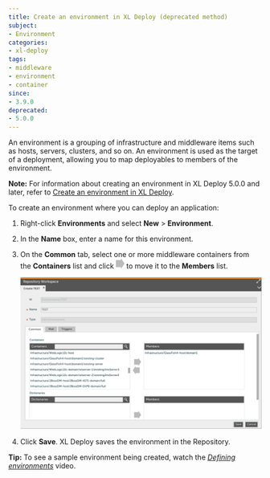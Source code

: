 ```yaml
---
title: Create an environment in XL Deploy (deprecated method)
subject:
- Environment
categories:
- xl-deploy
tags:
- middleware
- environment
- container
since:
- 3.9.0
deprecated:
- 5.0.0
---
```


An environment is a grouping of infrastructure and middleware items such as hosts, servers, clusters, and so on. An environment is used as the target of a deployment, allowing you to map deployables to members of the environment.

**Note:** For information about creating an environment in XL Deploy 5.0.0 and later, refer to [Create an environment in XL Deploy](/xl-deploy/how-to/create-an-environment-in-xl-deploy.html).

To create an environment where you can deploy an application:

1. Right-click **Environments** and select **New** > **Environment**.
2. In the **Name** box, enter a name for this environment.
3. On the **Common** tab, select one or more middleware containers from the **Containers** list and click ![Right arrow button](/images/button_add_container.png) to move it to the **Members** list.

      ![Sample environment](images/xl-deploy-trial/xl_deploy_trial_glassfish_environment.png)

4. Click **Save**. XL Deploy saves the environment in the Repository.

**Tip:** To see a sample environment being created, watch the *[Defining environments](http://vimeo.com/97815292)* video.

